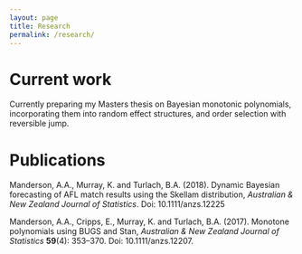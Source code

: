 ```yaml
---
layout: page
title: Research
permalink: /research/
---
```


# Current work

Currently preparing my Masters thesis on Bayesian monotonic polynomials,
incorporating them into random effect structures, and order selection with
reversible jump.

# Publications

Manderson, A.A., Murray, K. and Turlach, B.A. (2018).
Dynamic Bayesian forecasting of AFL match results using the Skellam distribution,
_Australian & New Zealand Journal of Statistics_. 
Doi: 10.1111/anzs.12225 

Manderson, A.A., Cripps, E., Murray, K. and Turlach, B.A. (2017).
Monotone polynomials using BUGS and Stan,
_Australian & New Zealand Journal of Statistics_ **59**(4): 353–370. 
Doi: 10.1111/anzs.12207.


